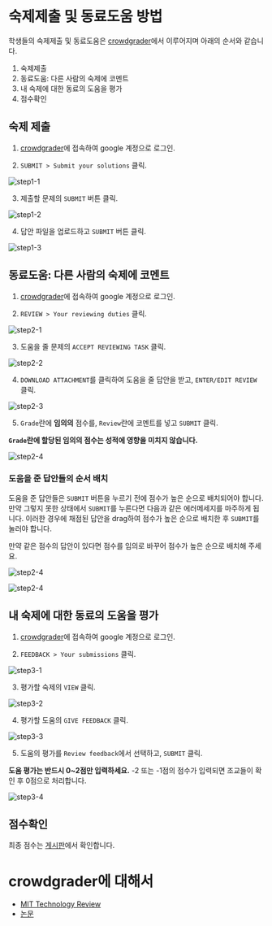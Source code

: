 # 숙제제출 및 동료도움 방법

학생들의 숙제제출 및 동료도움은 [crowdgrader][]에서 이루어지며 아래의
순서와 같습니다.

1. 숙제제출
2. 동료도움: 다른 사람의 숙제에 코멘트
3. 내 숙제에 대한 동료의 도움을 평가
4. 점수확인

## 숙제 제출

1. [crowdgrader][]에 접속하여 google 계정으로 로그인.

2. `SUBMIT > Submit your solutions` 클릭.

  ![step1-1](step1-1.png)

3. 제출할 문제의 `SUBMIT` 버튼 클릭.

  ![step1-2](step1-2.png)

4. 답안 파일을 업로드하고 `SUBMIT` 버튼 클릭.

  ![step1-3](step1-3.png)

## 동료도움: 다른 사람의 숙제에 코멘트

1. [crowdgrader][]에 접속하여 google 계정으로 로그인.

2. `REVIEW > Your reviewing duties` 클릭.

  ![step2-1](step2-1.png)

3. 도움을 줄 문제의 `ACCEPT REVIEWING TASK` 클릭.

  ![step2-2](step2-2.png)

4. `DOWNLOAD ATTACHMENT`를 클릭하여 도움을 줄 답안을 받고, `ENTER/EDIT
REVIEW` 클릭.

  ![step2-3](step2-3.png)

5. `Grade`란에 **임의의** 점수를, `Review`란에 코멘트를 넣고 `SUBMIT`
클릭.

  **`Grade`란에 할당된 임의의 점수는 성적에 영향을 미치지 않습니다.**

  ![step2-4](step2-4.png)

  ### 도움을 준 답안들의 순서 배치
  
  도움을 준 답안들은 `SUBMIT` 버튼을 누르기 전에 점수가 높은 순으로
  배치되어야 합니다.  만약 그렇지 못한 상태에서 `SUBMIT`를 누른다면
  다음과 같은 에러메세지를 마주하게 됩니다.  이러한 경우에 채점된
  답안을 drag하여 점수가 높은 순으로 배치한 후 `SUBMIT`를 눌러야
  합니다.
  
  만약 같은 점수의 답안이 있다면 점수를 임의로 바꾸어 점수가 높은
  순으로 배치해 주세요.

  ![step2-4](step2-4error.png)
  
  ![step2-4](step2-4drag.png)

  
## 내 숙제에 대한 동료의 도움을 평가

1. [crowdgrader][]에 접속하여 google 계정으로 로그인.

2. `FEEDBACK > Your submissions` 클릭.

  ![step3-1](step3-1.png)

3. 평가할 숙제의 `VIEW` 클릭.

  ![step3-2](step3-2.png)

4. 평가할 도움의 `GIVE FEEDBACK` 클릭.

  ![step3-3](step3-3.png)

5. 도움의 평가를 `Review feedback`에서 선택하고, `SUBMIT` 클릭.

  **도움 평가는 반드시 0~2점만 입력하세요.** -2 또는 -1점의 점수가
  입력되면 조교들이 확인 후 0점으로 처리합니다.

  ![step3-4](step3-4.png)

## 점수확인

최종 점수는 [게시판](https://ropas.snu.ac.kr/phpbb/viewforum.php?f=30)에서 확인합니다.

# crowdgrader에 대해서

* [MIT Technology Review](http://www.technologyreview.com/view/519001/first-trial-of-crowdsourced-grading-for-computer-science-homework/?utm_campaign=socialsync&utm_medium=social-post&utm_source=facebook)
* [논문](http://arxiv.org/abs/1308.5273)

[crowdgrader]: http://www.crowdgrader.org/
